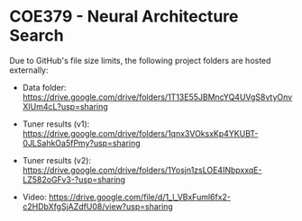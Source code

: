 # COE379 - Neural Architecture Search

Due to GitHub's file size limits, the following project folders are hosted externally:

- Data folder: https://drive.google.com/drive/folders/1T13E55JBMncYQ4UVgS8vtyOnvXIUm4cL?usp=sharing 
- Tuner results (v1): https://drive.google.com/drive/folders/1qnx3VOksxKp4YKUBT-0JLSahkOa5fPmy?usp=sharing
- Tuner results (v2): https://drive.google.com/drive/folders/1Yosjn1zsLOE4INbpxxqE-LZ582oGFv3-?usp=sharing

- Video: https://drive.google.com/file/d/1_l_VBxFuml6fx2-c2HDbXfgSjAZdfU08/view?usp=sharing 
